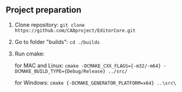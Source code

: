 ## Project preparation

1) Clone repository: `git clone https://github.com/CADproject/EditorCore.git`
 
2) Go to folder "builds": `cd ./builds`
 
3) Run cmake:
 
    for MAC and Linux:
 `cmake -DCMAKE_CXX_FLAGS={-m32/-m64} -DCMAKE_BUILD_TYPE={Debug/Release} ../src/`
 
    for Windows:
`cmake {-DCMAKE_GENERATOR_PLATFORM=x64} ..\src\`
